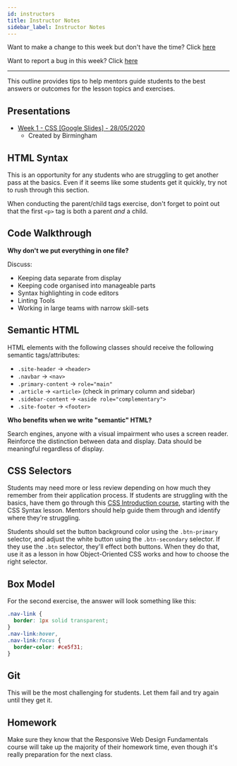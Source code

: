 ```yaml
---
id: instructors
title: Instructor Notes
sidebar_label: Instructor Notes
---
```


Want to make a change to this week but don't have the time? Click [here](https://github.com/CodeYourFuture/syllabus/issues/new?assignees=&labels=enhancement&template=change-request.md&title=)

Want to report a bug in this week? Click [here](https://github.com/CodeYourFuture/syllabus/issues/new?assignees=&labels=bug&template=bug-report.md&title=)

---

This outline provides tips to help mentors guide students to the best answers or outcomes for the lesson topics and exercises.

## Presentations

- [Week 1 - CSS [Google Slides] - 28/05/2020](https://docs.google.com/presentation/d/18gCQlySM5kNaK4og4-XF8kHlyJVZUrRcbRK1zXC5SBg/edit#slide=id.p)
  - Created by Birmingham

## HTML Syntax

This is an opportunity for any students who are struggling to get another pass at the basics. Even if it seems like some students get it quickly, try not to rush through this section.

When conducting the parent/child tags exercise, don't forget to point out that the first `<p>` tag is both a parent _and_ a child.

## Code Walkthrough

**Why don't we put everything in one file?**

Discuss:

- Keeping data separate from display
- Keeping code organised into manageable parts
- Syntax highlighting in code editors
- Linting Tools
- Working in large teams with narrow skill-sets

## Semantic HTML

HTML elements with the following classes should receive the following semantic tags/attributes:

- `.site-header` -> `<header>`
- `.navbar` -> `<nav>`
- `.primary-content` -> `role="main"`
- `.article` -> `<article>` (check in primary column and sidebar)
- `.sidebar-content` -> `<aside role="complementary">`
- `.site-footer` -> `<footer>`

**Who benefits when we write "semantic" HTML?**

Search engines, anyone with a visual impairment who uses a screen reader. Reinforce the distinction between data and display. Data should be meaningful regardless of display.

## CSS Selectors

Students may need more or less review depending on how much they remember from their application process. If students are struggling with the basics, have them go through this [CSS Introduction course](https://www.codecademy.com/courses/web-beginner-en-TlhFi/resume?curriculum_id=50579fb998b470000202dc8b), starting with the CSS Syntax lesson. Mentors should help guide them through and identify where they're struggling.

Students should set the button background color using the `.btn-primary` selector, and adjust the white button using the `.btn-secondary` selector. If they use the `.btn` selector, they'll effect both buttons. When they do that, use it as a lesson in how Object-Oriented CSS works and how to choose the right selector.

## Box Model

For the second exercise, the answer will look something like this:

```css
.nav-link {
  border: 1px solid transparent;
}
.nav-link:hover,
.nav-link:focus {
  border-color: #ce5f31;
}
```

## Git

This will be the most challenging for students. Let them fail and try again until they get it.

## Homework

Make sure they know that the Responsive Web Design Fundamentals course will take up the majority of their homework time, even though it's really preparation for the next class.
